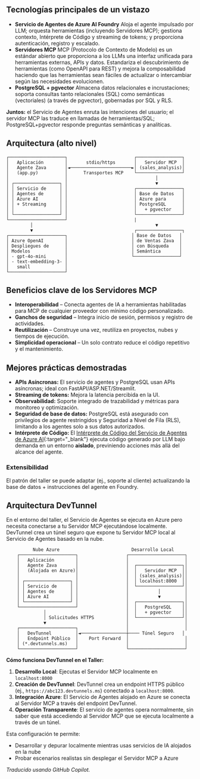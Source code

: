 ## Tecnologías principales de un vistazo

- **Servicio de Agentes de Azure AI Foundry**
  Aloja el agente impulsado por LLM; orquesta herramientas (incluyendo Servidores MCP); gestiona contexto, Intérprete de Código y streaming de tokens; y proporciona autenticación, registro y escalado.
- **Servidores MCP**
  MCP (Protocolo de Contexto de Modelo) es un estándar abierto que proporciona a los LLMs una interfaz unificada para herramientas externas, APIs y datos. Estandariza el descubrimiento de herramientas (como OpenAPI para REST) y mejora la composabilidad haciendo que las herramientas sean fáciles de actualizar o intercambiar según las necesidades evolucionen.
- **PostgreSQL + pgvector**
  Almacena datos relacionales e incrustaciones; soporta consultas tanto relacionales (SQL) como semánticas (vectoriales) (a través de pgvector), gobernadas por SQL y RLS.

**Juntos:** el Servicio de Agentes enruta las intenciones del usuario; el servidor MCP las traduce en llamadas de herramientas/SQL; PostgreSQL+pgvector responde preguntas semánticas y analíticas.

## Arquitectura (alto nivel)

```plaintext
┌─────────────────────┐                         ┌─────────────────┐
│   Aplicación        │       stdio/https       │   Servidor MCP  │
│   Agente Zava       │◄───────────────────────►│ (sales_analysis)│
│   (app.py)          │      Transportes MCP    └─────────────────┘
│                     │                                 │
│ ┌─────────────────┐ │                                 ▼
│ │ Servicio de     │ │                         ┌─────────────────┐
│ │ Agentes de      │ │                         │ Base de Datos   │
│ │ Azure AI        │ │                         │ Azure para      │
│ │ + Streaming     │ │                         │ PostgreSQL      │
│ │                 │ │                         │   + pgvector    │
│ └─────────────────┘ │                         └─────────────────┘
└─────────────────────┘                         |
         │                                              ▼
         ▼                                      ┌─────────────────┐
┌─────────────────────┐                        │ Base de Datos   │
│ Azure OpenAI        │                        │ de Ventas Zava  │
│ Despliegues de      │                        │ con Búsqueda    │
│ Modelos             │                        │ Semántica       │
│ - gpt-4o-mini       │                        └─────────────────┘
│ - text-embedding-3- │
│   small             │
└─────────────────────┘
```

## Beneficios clave de los Servidores MCP

- **Interoperabilidad** – Conecta agentes de IA a herramientas habilitadas para MCP de cualquier proveedor con mínimo código personalizado.
- **Ganchos de seguridad** – Integra inicio de sesión, permisos y registro de actividades.
- **Reutilización** – Construye una vez, reutiliza en proyectos, nubes y tiempos de ejecución.
- **Simplicidad operacional** – Un solo contrato reduce el código repetitivo y el mantenimiento.

## Mejores prácticas demostradas

- **APIs Asíncronas:** El servicio de agentes y PostgreSQL usan APIs asíncronas; ideal con FastAPI/ASP.NET/Streamlit.
- **Streaming de tokens:** Mejora la latencia percibida en la UI.
- **Observabilidad:** Soporte integrado de trazabilidad y métricas para monitoreo y optimización.
- **Seguridad de base de datos:** PostgreSQL está asegurado con privilegios de agente restringidos y Seguridad a Nivel de Fila (RLS), limitando a los agentes solo a sus datos autorizados.
- **Intérprete de Código:** El [Intérprete de Código del Servicio de Agentes de Azure AI](https://learn.microsoft.com/azure/ai-services/agents/how-to/tools/code-interpreter?view=azure-python-preview&tabs=python&pivots=overview){:target="_blank"} ejecuta código generado por LLM bajo demanda en un entorno **aislado**, previniendo acciones más allá del alcance del agente.

### Extensibilidad

El patrón del taller se puede adaptar (ej., soporte al cliente) actualizando la base de datos + instrucciones del agente en Foundry.

## Arquitectura DevTunnel

En el entorno del taller, el Servicio de Agentes se ejecuta en Azure pero necesita conectarse a tu Servidor MCP ejecutándose localmente. DevTunnel crea un túnel seguro que expone tu Servidor MCP local al Servicio de Agentes basado en la nube.

```plaintext
          Nube Azure                           Desarrollo Local
    ┌─────────────────────┐                  ┌─────────────────────┐
    │   Aplicación        │                  │                     │
    │   Agente Zava       │                  │  ┌─────────────────┐│
    │   (Alojada en Azure)│                  │  │   Servidor MCP  ││
    │                     │                  │  │ (sales_analysis)││
    │ ┌─────────────────┐ │                  │  │ localhost:8000  ││
    │ │ Servicio de     │ │                  │  └─────────────────┘│
    │ │ Agentes de      │ │                  │           │         │
    │ │ Azure AI        │ │                  │           ▼         │
    │ └─────────────────┘ │                  │  ┌─────────────────┐│
    └─────────────────────┘                  │  │   PostgreSQL    ││
              │                              │  │   + pgvector    ││
              │ Solicitudes HTTPS            │  └─────────────────┘│
              ▼                              │                     │
    ┌─────────────────────┐                  │                     │
    │   DevTunnel         │◄─────────────────┼──── Túnel Seguro   │
    │   Endpoint Público  │    Port Forward  │                     │
    │ (*.devtunnels.ms)   │                  │                     │
    └─────────────────────┘                  └─────────────────────┘
```

**Cómo funciona DevTunnel en el Taller:**

1. **Desarrollo Local**: Ejecutas el Servidor MCP localmente en `localhost:8000`
2. **Creación de DevTunnel**: DevTunnel crea un endpoint HTTPS público (ej., `https://abc123.devtunnels.ms`) conectado a `localhost:8000`.
3. **Integración Azure**: El Servicio de Agentes alojado en Azure se conecta al Servidor MCP a través del endpoint DevTunnel.
4. **Operación Transparente**: El servicio de agentes opera normalmente, sin saber que está accediendo al Servidor MCP que se ejecuta localmente a través de un túnel.

Esta configuración te permite:

- Desarrollar y depurar localmente mientras usas servicios de IA alojados en la nube
- Probar escenarios realistas sin desplegar el Servidor MCP a Azure

*Traducido usando GitHub Copilot.*
